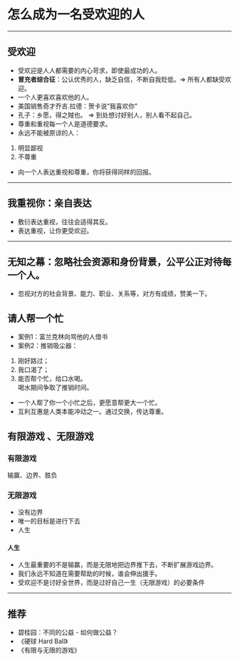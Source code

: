 # 怎么成为一名受欢迎的人
---
## 受欢迎
- 受欢迎是人人都需要的内心苛求，即使最成功的人。
- **冒充者综合征**：公认优秀的人，缺乏自信，不断自我贬低。=> 所有人都缺受欢迎。
- 一个人更喜欢喜欢他的人。
- 美国销售奇才乔吉.拉德：贺卡说“我喜欢你” 
- 孔子：乡愿，得之賊也。 => 到处想讨好别人，别人看不起自己。
- 尊重和重视每一个人是道德要求。
- 永远不能被原谅的人：
1. 明显鄙视
2. 不尊重
- 向一个人表达重视和尊重，你将获得同样的回报。

---
## 我重视你：亲自表达
- 敷衍表达重视，往往会适得其反。
- 表达重视，让你更受欢迎。

---
## 无知之幕：忽略社会资源和身份背景，公平公正对待每一个人。
- 忽视对方的社会背景、能力、职业、关系等，对方有成绩，赞美一下。

## 请人帮一个忙
- 案例1：富兰克林向骂他的人借书
- 案例2：推销吸尘器：  
1) 刚好路过；  
2) 我口渴了；    
3) 能否帮个忙，给口水喝。   
喝水期间争取了推销时间。

- 一个人帮了你一个小忙之后，更愿意帮更大一个忙。
- 互利互惠是人类本能冲动之一。通过交换，传达尊重。

## 有限游戏 、无限游戏
### 有限游戏
输赢、边界、胜负
### 无限游戏
- 没有边界
- 唯一的目标是进行下去
- 人生   

#### 人生
- 人生最重要的不是输赢，而是无限地把边界推下去，不断扩展游戏边界。  
- 我们永远不知道在需要帮助的时候，谁会伸出援手。
- 受欢迎不是讨好全世界，而是过好自己一生（无限游戏）的必要条件

---

## 推荐
- 碧桂园：不同的公益 - 如何做公益？
- 《硬球 Hard Ball》
- 《有限与无限的游戏》